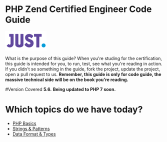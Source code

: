 # PHP Zend Certified Engineer Code Guide

[![Just Digital](logo_just.png)](https://justdigital.com.br/)

What is the purpose of this guide? When you're studing for the certification, this guide is intended for you, to run, test, see what you're reading in action. If you didn't se something in the guide, fork the project, update the project, open a pull request to us.
**Remember, this guide is only for code guide, the massive technical side will be on the book you're reading.**

#Version Covered
**5.6.** 
**Being updated to PHP 7 soon.**

# Which topics do we have today? 
* [PHP Basics](php-basics)
* [Strings & Patterns](strings-patterns)
* [Data Format & Types](data-format-types)
